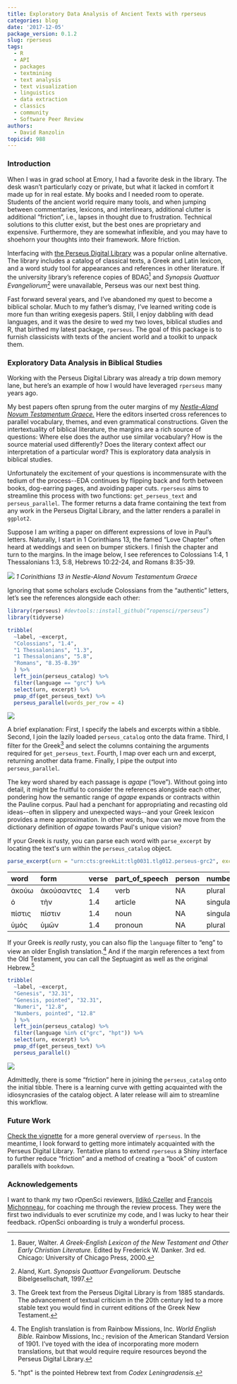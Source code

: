 ```yaml
---
title: Exploratory Data Analysis of Ancient Texts with rperseus
categories: blog
date: '2017-12-05'
package_version: 0.1.2
slug: rperseus
tags:
  - R
  - API
  - packages
  - textmining
  - text analysis
  - text visualization
  - linguistics
  - data extraction
  - classics
  - community
  - Software Peer Review
authors:
  - David Ranzolin
topicid: 988
---
```


### Introduction

When I was in grad school at Emory, I had a favorite desk in the library. The desk wasn’t particularly cozy or private, but what it lacked in comfort it made up for in real estate. My books and I needed room to operate. Students of the ancient world require many tools, and when jumping between commentaries, lexicons, and interlinears, additional clutter is additional “friction”, i.e., lapses in thought due to frustration. Technical solutions to this clutter exist, but the best ones are proprietary and expensive. Furthermore, they are somewhat inflexible, and you may have to shoehorn your thoughts into their framework. More friction.

Interfacing with [the Perseus Digital Library](http://www.perseus.tufts.edu/hopper/) was a popular online alternative. The library includes a catalog of classical texts, a Greek and Latin lexicon, and a word study tool for appearances and references in other literature. If the university library’s reference copies of BDAG[^1] and *Synopsis Quattuor Evangeliorum*[^2] were unavailable, Perseus was our next best thing.

Fast forward several years, and I’ve abandoned my quest to become a biblical scholar. Much to my father’s dismay, I’ve learned writing code is more fun than writing exegesis papers. Still, I enjoy dabbling with dead languages, and it was the desire to wed my two loves, biblical studies and R, that birthed my latest package, `rperseus`. The goal of this package is to furnish classicists with texts of the ancient world and a toolkit to unpack them.

### Exploratory Data Analysis in Biblical Studies

Working with the Perseus Digital Library was already a trip down memory lane, but here’s an example of how I would have leveraged `rperseus` many years ago.

My best papers often sprung from the outer margins of my [*Nestle-Aland Novum Testamentum Graece.*](https://en.wikipedia.org/wiki/Novum_Testamentum_Graece) Here the editors inserted cross references to parallel vocabulary, themes, and even grammatical constructions. Given the intertextuality of biblical literature, the margins are a rich source of questions: Where else does the author use similar vocabulary? How is the source material used differently? Does the literary context affect our interpretation of a particular word? This is exploratory data analysis in biblical studies.     

Unfortunately the excitement of your questions is incommensurate with the tedium of the process--EDA continues by flipping back and forth between books, dog-earring pages, and avoiding paper cuts. `rperseus` aims to streamline this process with two functions: `get_perseus_text` and `perseus_parallel`. The former returns a data frame containing the text from any work in the Perseus Digital Library, and the latter renders a parallel in `ggplot2`. 

Suppose I am writing a paper on different expressions of love in Paul’s letters. Naturally, I start in 1 Corinthians 13, the famed “Love Chapter” often heard at weddings and seen on bumper stickers. I finish the chapter and turn to the margins. In the image below, I see references to Colossians 1:4, 1 Thessalonians 1:3, 5:8, Hebrews 10:22-24, and Romans 8:35-39.

![](/img/blog-images/2017-12-05-rperseus/nantg.png)
*1 Corinithians 13 in Nestle-Aland Novum Testamentum Graece*

Ignoring that some scholars exclude Colossians from the “authentic” letters, let’s see the references alongside each other:

```r
library(rperseus) #devtools::install_github(“ropensci/rperseus”)
library(tidyverse)

tribble(
  ~label, ~excerpt,
  "Colossians", "1.4",
  "1 Thessalonians", "1.3",
  "1 Thessalonians", "5.8",
  "Romans", "8.35-8.39"
  ) %>% 
  left_join(perseus_catalog) %>%
  filter(language == "grc") %>%
  select(urn, excerpt) %>%
  pmap_df(get_perseus_text) %>%
  perseus_parallel(words_per_row = 4)
```
![](/img/blog-images/2017-12-05-rperseus/Parallel1.png)

A brief explanation: First, I specify the labels and excerpts within a tibble. Second, I join the lazily loaded `perseus_catalog` onto the data frame. Third, I filter for the Greek[^3] and select the columns containing the arguments required for `get_perseus_text`. Fourth, I map over each urn and excerpt, returning another data frame. Finally, I pipe the output into `perseus_parallel`.

The key word shared by each passage is *agape* (“love”). Without going into detail, it might be fruitful to consider the references alongside each other, pondering how the semantic range of *agape* expands or contracts within the Pauline corpus. Paul had a penchant for appropriating and recasting old ideas--often in slippery and unexpected ways--and your Greek lexicon provides a mere approximation. In other words, how can we move from the dictionary definition of *agape* towards Paul's unique vision? 

If your Greek is rusty, you can parse each word with `parse_excerpt` by locating the text's urn within the `perseus_catalog` object.

```r
parse_excerpt(urn = "urn:cts:greekLit:tlg0031.tlg012.perseus-grc2", excerpt = "1.4")
```
|word    |form       |verse |part_of_speech |person |number   |tense   |mood       |voice  |gender    |case       |degree |
|:-------|:----------|:-----|:--------------|:------|:--------|:-------|:----------|:------|:---------|:----------|:------|
|ἀκούω   |ἀκούσαντες |1.4   |verb           |NA     |plural   |aorist  |participle |active |masculine |nominative |NA     |
|ὁ       |τὴν        |1.4   |article        |NA     |singular |NA      |NA         |NA     |feminine  |accusative |NA     |
|πίστις  |πίστιν     |1.4   |noun           |NA     |singular |NA      |NA         |NA     |feminine  |accusative|NA|
|ὑμός    |ὑμῶν       |1.4   |pronoun        |NA     |plural   |NA      |NA         |NA     |masculine |genative   |NA     |

If your Greek is *really* rusty, you can also flip the `language` filter to “eng” to view an older English translation.[^4] And if the margin references a text from the Old Testament, you can call the Septuagint as well as the original Hebrew.[^5] 

```r
tribble(
  ~label, ~excerpt,
  "Genesis", "32.31",
  "Genesis, pointed", "32.31",
  "Numeri", "12.8",
  "Numbers, pointed", "12.8"
  ) %>% 
  left_join(perseus_catalog) %>%
  filter(language %in% c("grc", "hpt")) %>%
  select(urn, excerpt) %>%
  pmap_df(get_perseus_text) %>%
  perseus_parallel()
```
![](/img/blog-images/2017-12-05-rperseus/Parallel2.png)

Admittedly, there is some “friction” here in joining the `perseus_catalog` onto the initial tibble. There is a learning curve with getting acquainted with the idiosyncrasies of the catalog object. A later release will aim to streamline this workflow. 

### Future Work

[Check the vignette](https://ropensci.github.io/rperseus/articles/rperseus-vignette.html) for a more general overview of `rperseus`. In the meantime, I look forward to getting more intimately acquainted with the Perseus Digital Library. Tentative plans to extend `rperseus` a Shiny interface to further reduce “friction” and a method of creating a “book” of custom parallels with `bookdown`.  

### Acknowledgements

I want to thank my two rOpenSci reviewers, [Ildikó Czeller](https://www.ildiczeller.com/) and [François Michonneau,](https://francoismichonneau.net/) for coaching me through the review process. They were the first two individuals to ever scrutinize my code, and I was lucky to hear their feedback. rOpenSci onboarding is truly a wonderful process.

<!-- references -->
[^1]: Bauer, Walter. *A Greek-English Lexicon of the New Testament and Other Early Christian Literature.* Edited by Frederick W. Danker. 3rd ed. Chicago: University of Chicago Press, 2000.
[^2]: Aland, Kurt. *Synopsis Quattuor Evangeliorum.* Deutsche Bibelgesellschaft, 1997.
[^3]: The Greek text from the Perseus Digital Library is from 1885 standards. The advancement of textual criticism in the 20th century led to a more stable text you would find in current editions of the Greek New Testament.  
[^4]: The English translation is from Rainbow Missions, Inc. *World English Bible.* Rainbow Missions, Inc.; revision of the American Standard Version of 1901. I’ve toyed with the idea of incorporating more modern translations, but that would require require resources beyond the Perseus Digital Library. 
[^5]: "hpt" is the pointed Hebrew text from *Codex Leningradensis.*

